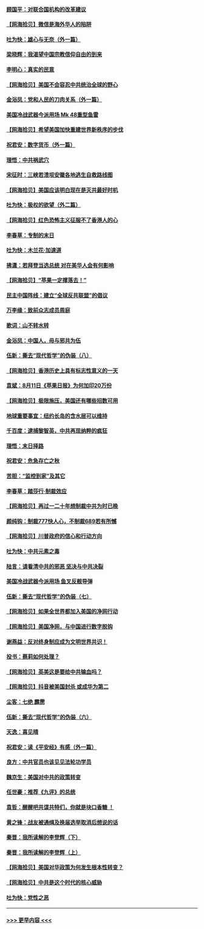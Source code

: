 #### [顾国平：对联合国机构的改革建议](../pages/nsc993/n12339928.md?t=08191102) 
#### [【网海拾贝】微信是海外华人的陷阱](../pages/nsc993/n12338868.md?t=08191102) 
#### [吐为快：雄心与无奈（外一篇）](../pages/nsc993/n12338132.md?t=08191102) 
#### [梁晓辉：我渴望中国宗教信仰自由的到来](../pages/nsc993/n12336657.md?t=08191102) 
#### [李明心：真实的民意](../pages/nsc993/n12336089.md?t=08191102) 
#### [【网海拾贝】美国不会容忍中共统治全球的野心](../pages/nsc993/n12336063.md?t=08191102) 
#### [金浴凤：党和人民的刀肉关系（外一篇）](../pages/nsc993/n12335834.md?t=08191102) 
#### [美国冷战武器今派用场 Mk 48重型鱼雷](../pages/nsc993/n12335354.md?t=08191102) 
#### [【网海拾贝】希望美国加快重建世界新秩序的步伐](../pages/nsc993/n12334224.md?t=08191102) 
#### [祝君安：数字货币（外一篇）](../pages/nsc993/n12334186.md?t=08191102) 
#### [理悟：中共祸武穴](../pages/nsc993/n12333962.md?t=08191102) 
#### [宋征时：三峡若溃坝安徽各地逃生自救路线图](../pages/nsc993/n12332450.md?t=08191102) 
#### [【网海拾贝】美国应该明白现在是灭共最好时机](../pages/nsc993/n12332313.md?t=08191102) 
#### [吐为快：极权的欲望（外二篇）](../pages/nsc993/n12332089.md?t=08191102) 
#### [【网海拾贝】红色恐怖主义征服不了香港人的心](../pages/nsc993/n12329296.md?t=08191102) 
#### [李春草：专制的末日](../pages/nsc993/n12329079.md?t=08191102) 
#### [吐为快：木兰花‧加速道](../pages/nsc993/n12327366.md?t=08191102) 
#### [拂潇：若拜登当选总统 对在美华人会有何影响](../pages/nsc993/n12295996.md?t=08191102) 
#### [【网海拾贝】“苹果一定撑落去！”](../pages/nsc993/n12326784.md?t=08191102) 
#### [民主中国阵线：建立“全球反共联盟”的倡议](../pages/nsc993/n12324177.md?t=08191102) 
#### [万李缘：致前众志成员周庭](../pages/nsc993/n12324635.md?t=08191102) 
#### [歌词：山不转水转](../pages/nsc993/n12324599.md?t=08191102) 
#### [金浴凤：中国人，毋与邪共为伍](../pages/nsc993/n12324257.md?t=08191102) 
#### [伍新：撕去“现代哲学”的伪装（八）](../pages/nsc993/n12324188.md?t=08191102) 
#### [【网海拾贝】香港历史上具有标志性意义的一天](../pages/nsc993/n12324021.md?t=08191102) 
#### [袁斌：8月11日《苹果日报》为何加印20万份](../pages/nsc993/n12323955.md?t=08191102) 
#### [【网海拾贝】极限施压，美国还有哪些招数可用](../pages/nsc993/n12322512.md?t=08191102) 
#### [地球重要事宜：纽约长岛的含水层可以维持](../pages/nsc993/n12321844.md?t=08191102) 
#### [千百度：逮捕黎智英，中共再现纳粹的疯狂](../pages/nsc993/n12321777.md?t=08191102) 
#### [理悟：末日择路](../pages/nsc993/n12320812.md?t=08191102) 
#### [祝君安：危急存亡之秋](../pages/nsc993/n12320795.md?t=08191102) 
#### [苦胆：“监控到家”及其它](../pages/nsc993/n12320751.md?t=08191102) 
#### [李春草：踏莎行·制裁效应](../pages/nsc993/n12318290.md?t=08191102) 
#### [【网海拾贝】再过一二十年想制裁中共为时已晚](../pages/nsc993/n12318195.md?t=08191102) 
#### [颜纯钩：制裁777快人心，不制裁689若有所憾](../pages/nsc993/n12316912.md?t=08191102) 
#### [【网海拾贝】川普政府的信心和行动方向](../pages/nsc993/n12316673.md?t=08191102) 
#### [吐为快：中共元素之毒](../pages/nsc993/n12316547.md?t=08191102) 
#### [陆言：请看清中共的邪恶 坚决与中共决裂](../pages/nsc993/n12315784.md?t=08191102) 
#### [美国冷战武器今派用场 鱼叉反舰导弹](../pages/nsc993/n12316258.md?t=08191102) 
#### [伍新：撕去“现代哲学”的伪装（七）](../pages/nsc993/n12315846.md?t=08191102) 
#### [【网海拾贝】如果全世界都加入美国的净网行动](../pages/nsc993/n12315588.md?t=08191102) 
#### [【网海拾贝】美国净网，与中国进行数字脱钩](../pages/nsc993/n12312813.md?t=08191102) 
#### [谢燕益：反对终身制应成为文明世界共识！](../pages/nsc993/n12310465.md?t=08191102) 
#### [投书：蔡莉如何处理？](../pages/nsc993/n12310224.md?t=08191102) 
#### [【网海拾贝】英美这是要给中共输血吗？](../pages/nsc993/n12307646.md?t=08191102) 
#### [【网海拾贝】抖音被美国封杀 或成华为第二](../pages/nsc993/n12305277.md?t=08191102) 
#### [尘客：七绝 霹雳](../pages/nsc993/n12304053.md?t=08191102) 
#### [伍新：撕去“现代哲学”的伪装（六）](../pages/nsc993/n12303243.md?t=08191102) 
#### [天逸：喜见晴](../pages/nsc993/n12303226.md?t=08191102) 
#### [祝君安：读《平安经》有感（外一篇）](../pages/nsc993/n12303170.md?t=08191102) 
#### [良方：中共官员也该见见法轮功学员](../pages/nsc993/n12302985.md?t=08191102) 
#### [魏京生：美国对中共的政策转变](../pages/nsc993/n12302929.md?t=08191102) 
#### [任世豪：推荐《九评》的总统](../pages/nsc993/n12302838.md?t=08191102) 
#### [袁哲：醒醒吧共谍共特们，你就是块口香糖 ！](../pages/nsc993/n12302678.md?t=08191102) 
#### [黄之锋：战友被通缉及换届选举取消后想说的话](../pages/nsc993/n12302681.md?t=08191102) 
#### [秦晋：我所读解的李登辉（下）](../pages/nsc993/n12302171.md?t=08191102) 
#### [秦晋：我所读解的李登辉（上）](../pages/nsc993/n12301979.md?t=08191102) 
#### [【网海拾贝】美国对华政策为何发生根本性转变？](../pages/nsc993/n12302091.md?t=08191102) 
#### [【网海拾贝】中共是这个时代的核心威胁](../pages/nsc993/n12300541.md?t=08191102) 
#### [吐为快：党性之恶](../pages/nsc993/n12300263.md?t=08191102) 

----
#### [ >>> 更早内容 <<< ](../indexes/nsc993-earlier.md)
